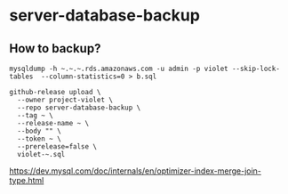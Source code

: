 # server-database-backup

## How to backup?

```
mysqldump -h ~.~.~.rds.amazonaws.com -u admin -p violet --skip-lock-tables  --column-statistics=0 > b.sql

github-release upload \
  --owner project-violet \
  --repo server-database-backup \
  --tag ~ \
  --release-name ~ \
  --body "" \
  --token ~ \
  --prerelease=false \
  violet-~.sql
```
https://dev.mysql.com/doc/internals/en/optimizer-index-merge-join-type.html
